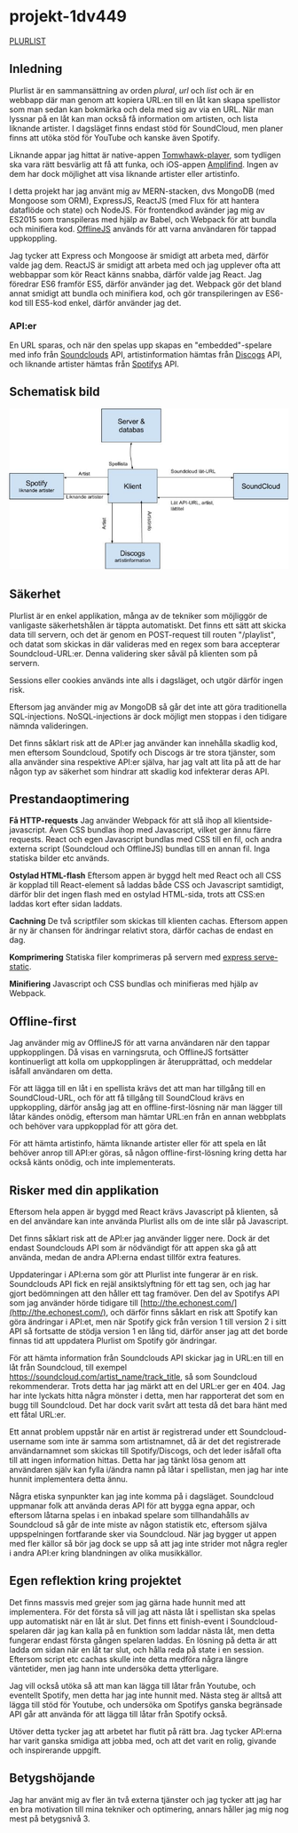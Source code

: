 # projekt-1dv449

[PLURLIST](http://plurlist.herokuapp.com/)

## Inledning  
Plurlist är en sammansättning av orden *plural*, *url* och *list* och är en webbapp där man genom att kopiera URL:en till en låt kan skapa spellistor som man sedan kan bokmärka och dela med sig av via en URL. När man lyssnar på en låt kan man också få information om artisten, och lista liknande artister. I dagsläget finns endast stöd för SoundCloud, men planer finns att utöka stöd för YouTube och kanske även Spotify.

Liknande appar jag hittat är native-appen [Tomwhawk-player](https://www.tomahawk-player.org/), som tydligen ska vara rätt besvärlig att få att funka, och iOS-appen [Amplifind](http://www.amplifindapp.com/). Ingen av dem har dock möjlighet att visa liknande artister eller artistinfo.

I detta projekt har jag använt mig av MERN-stacken, dvs MongoDB (med Mongoose som ORM), ExpressJS, ReactJS (med Flux för att hantera dataflöde och state) och NodeJS. För frontendkod avänder jag mig av ES2015 som transpileras med hjälp av Babel, och Webpack för att bundla och minifiera kod. [OfflineJS](https://github.com/HubSpot/offline) används för att varna användaren för tappad uppkoppling.

Jag tycker att Express och Mongoose är smidigt att arbeta med, därför valde jag dem. ReactJS är smidigt att arbeta med och jag upplever ofta att webbappar som kör React känns snabba, därför valde jag React. Jag föredrar ES6 framför ES5, därför använder jag det. Webpack gör det bland annat smidigt att bundla och minifiera kod, och gör transpileringen av ES6-kod till ES5-kod enkel, därför använder jag det.

### API:er
En URL sparas, och när den spelas upp skapas en "embedded"-spelare med info från [Soundclouds](www.soundcloud.com) API, artistinformation hämtas från [Discogs](www.discogs.com) API, och liknande artister hämtas från [Spotifys](www.spotify.com) API.

## Schematisk bild  

![data flow](https://raw.githubusercontent.com/sk222sw/projekt-1dv449/master/dataflow.jpg)

## Säkerhet  
Plurlist är en enkel applikation, många av de tekniker som möjliggör de vanligaste säkerhetshålen är täppta automatiskt. Det finns ett sätt att skicka data till servern, och det är genom en POST-request till routen "/playlist", och datat som skickas in där valideras med en regex som bara accepterar Soundcloud-URL:er. Denna validering sker såväl på klienten som på servern. 

Sessions eller cookies används inte alls i dagsläget, och utgör därför ingen risk.

Eftersom jag använder mig av MongoDB så går det inte att göra traditionella SQL-injections. NoSQL-injections är dock möjligt men stoppas i den tidigare nämnda valideringen.

Det finns såklart risk att de API:er jag använder kan innehålla skadlig kod, men eftersom Soundcloud, Spotify och Discogs är tre stora tjänster, som alla använder sina respektive API:er själva, har jag valt att lita på att de har någon typ av säkerhet som hindrar att skadlig kod infekterar deras API.

## Prestandaoptimering  
**Få HTTP-requests** Jag använder Webpack för att slå ihop all klientside-javascript. Även CSS bundlas ihop med Javascript, vilket ger ännu färre requests. React och egen Javascript bundlas med CSS till en fil, och andra externa script (Soundcloud och OfflineJS) bundlas till en annan fil. Inga statiska bilder etc används.

**Ostylad HTML-flash** Eftersom appen är byggd helt med React och all CSS är kopplad till React-element så laddas både CSS och Javascript samtidigt, därför blir det ingen flash med en ostylad HTML-sida, trots att CSS:en laddas kort efter sidan laddats.

**Cachning** De två scriptfiler som skickas till klienten cachas. Eftersom appen är ny är chansen för ändringar relativt stora, därför cachas de endast en dag.

**Komprimering** Statiska filer komprimeras på servern med [express serve-static](https://github.com/expressjs/serve-static).

**Minifiering** Javascript och CSS bundlas och minifieras med hjälp av Webpack.

## Offline-first  
Jag använder mig av OfflineJS för att varna användaren när den tappar uppkopplingen. Då visas en varningsruta, och OfflineJS fortsätter kontinuerligt att kolla om uppkopplingen är återupprättad, och meddelar isåfall användaren om detta. 

För att lägga till en låt i en spellista krävs det att man har tillgång till en SoundCloud-URL, och för att få tillgång till SoundCloud krävs en uppkoppling, därför ansåg jag att en offline-first-lösning när man lägger till låtar kändes onödig, eftersom man hämtar URL:en från en annan webbplats och behöver vara uppkopplad för att göra det. 

För att hämta artistinfo, hämta liknande artister eller för att spela en låt behöver anrop till API:er göras, så någon offline-first-lösning kring detta har också känts onödig, och inte implementerats.

## Risker med din applikation  
Eftersom hela appen är byggd med React krävs Javascript på klienten, så en del användare kan inte använda Plurlist alls om de inte slår på Javascript.  

Det finns såklart risk att de API:er jag använder ligger nere. Dock är det endast Soundclouds API som är nödvändigt för att appen ska gå att använda, medan de andra API:erna endast tillför extra features.

Uppdateringar i API:erna som gör att Plurlist inte fungerar är en risk. Soundclouds API fick en rejäl ansiktslyftning för ett tag sen, och jag har gjort bedömningen att den håller ett tag framöver. Den del av Spotifys API som jag använder hörde tidigare till [http://the.echonest.com/](http://the.echonest.com/), och därför finns såklart en risk att Spotify kan göra ändringar i API:et, men när Spotify gick från version 1 till version 2 i sitt API så fortsatte de stödja version 1 en lång tid, därför anser jag att det borde finnas tid att uppdatera Plurlist om Spotify gör ändringar.

För att hämta information från Soundclouds API skickar jag in URL:en till en låt från Soundcloud, till exempel https://soundcloud.com/artist_name/track_title, så som Soundcloud rekommenderar. Trots detta har jag märkt att en del URL:er ger en 404. Jag har inte lyckats hitta några mönster i detta, men har rapporterat det som en bugg till Soundcloud. Det har dock varit svårt att testa då det bara hänt med ett fåtal URL:er.

Ett annat problem uppstår när en artist är registrerad under ett Soundcloud-username som inte är samma som artistnamnet, då är det det registrerade användarnamnet som skickas till Spotify/Discogs, och det leder isåfall ofta till att ingen information hittas. Detta har jag tänkt lösa genom att användaren själv kan fylla i/ändra namn på låtar i spellistan, men jag har inte hunnit implementera detta ännu.

Några etiska synpunkter kan jag inte komma på i dagsläget. Soundcloud uppmanar folk att använda deras API för att bygga egna appar, och eftersom låtarna spelas i en inbakad spelare som tillhandahålls av Soundcloud så går de inte miste av någon statistik etc, eftersom själva uppspelningen fortfarande sker via Soundcloud. När jag bygger ut appen med fler källor så bör jag dock se upp så att jag inte strider mot några regler i andra API:er kring blandningen av olika musikkällor.

## Egen reflektion kring projektet  
Det finns massvis med grejer som jag gärna hade hunnit med att implementera. För det första så vill jag att nästa låt i spellistan ska spelas upp automatiskt när en låt är slut. Det finns ett finish-event i Soundcloud-spelaren där jag kan kalla på en funktion som laddar nästa låt, men detta fungerar endast första gången spelaren laddas. En lösning på detta är att ladda om sidan när en låt tar slut, och hålla reda på state i en session. Eftersom script etc cachas skulle inte detta medföra några längre väntetider, men jag hann inte undersöka detta ytterligare.  

Jag vill också utöka så att man kan lägga till låtar från Youtube, och eventellt Spotify, men detta har jag inte hunnit med. Nästa steg är alltså att lägga till stöd för Youtube, och undersöka om Spotifys ganska begränsade API går att använda för att lägga till låtar från Spotify också.

Utöver detta tycker jag att arbetet har flutit på rätt bra. Jag tycker API:erna har varit ganska smidiga att jobba med, och att det varit en rolig, givande och inspirerande uppgift.

## Betygshöjande  
Jag har använt mig av fler än två externa tjänster och jag tycker att jag har en bra motivation till mina tekniker och optimering, annars håller jag mig nog mest på betygsnivå 3.

